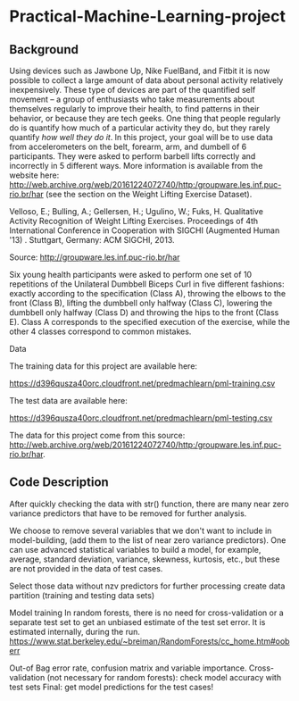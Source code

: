 # Practical-Machine-Learning-project
## Background

Using devices such as Jawbone Up, Nike FuelBand, and Fitbit it is now possible to collect a large amount of data about personal activity relatively inexpensively. These type of devices are part of the quantified self movement – a group of enthusiasts who take measurements about themselves regularly to improve their health, to find patterns in their behavior, or because they are tech geeks. One thing that people regularly do is quantify how much of a particular activity they do, but they rarely quantify *how well they do it*. In this project, your goal will be to use data from accelerometers on the belt, forearm, arm, and dumbell of 6 participants. They were asked to perform barbell lifts correctly and incorrectly in 5 different ways. More information is available from the website here: http://web.archive.org/web/20161224072740/http:/groupware.les.inf.puc-rio.br/har (see the section on the Weight Lifting Exercise Dataset).

Velloso, E.; Bulling, A.; Gellersen, H.; Ugulino, W.; Fuks, H. Qualitative Activity Recognition of Weight Lifting Exercises. Proceedings of 4th International Conference in Cooperation with SIGCHI (Augmented Human '13) . Stuttgart, Germany: ACM SIGCHI, 2013.

Source: http://groupware.les.inf.puc-rio.br/har

Six young health participants were asked to perform one set of 10 repetitions of the Unilateral Dumbbell Biceps Curl in five different fashions:
exactly according to the specification (Class A), throwing the elbows to the front (Class B), lifting the dumbbell only halfway (Class C), lowering the dumbbell only halfway (Class D) and throwing the hips to the front (Class E).
Class A corresponds to the specified execution of the exercise, 
while the other 4 classes correspond to common mistakes. 

Data

The training data for this project are available here:

https://d396qusza40orc.cloudfront.net/predmachlearn/pml-training.csv

The test data are available here:

https://d396qusza40orc.cloudfront.net/predmachlearn/pml-testing.csv

The data for this project come from this source: http://web.archive.org/web/20161224072740/http:/groupware.les.inf.puc-rio.br/har. 

## Code Description 

After quickly checking the data with str() function, there are many near zero variance predictors that have to be removed for further analysis.

We choose to remove several variables that we don't want to include in model-building,
(add them to the list of near zero variance predictors).
One can use advanced statistical variables to build a model, for example, average, standard deviation, variance, skewness, kurtosis, etc., but these are not provided in the data of test cases.

Select those data without nzv predictors for further processing
create data partition (training and testing data sets)

Model training
In random forests, there is no need for cross-validation or a separate test set 
to get an unbiased estimate of the test set error.
It is estimated internally, during the run.
https://www.stat.berkeley.edu/~breiman/RandomForests/cc_home.htm#ooberr

Out-of Bag error rate, confusion matrix and variable importance.
Cross-validation (not necessary for random forests): check model accuracy with test sets
Final: get model predictions for the test cases!

